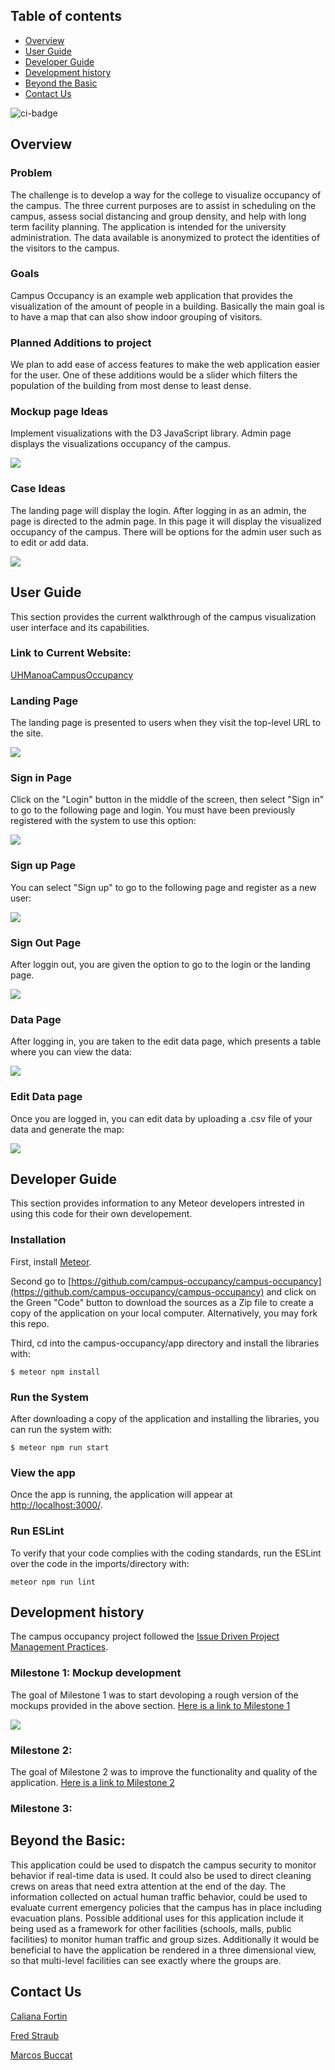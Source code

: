 ## Table of contents
* [Overview](#overview)
* [User Guide](#user-guide)
* [Developer Guide](#developer-guide)
* [Development history](#development-history)
* [Beyond the Basic](#beyond-the-basic)
* [Contact Us](#contact-us)

![ci-badge](https://github.com/campus-occupancy/campus-occupancy/workflows/ci-campus-occupancy/badge.svg)

## Overview

### Problem

The challenge is to develop a way for the college to visualize occupancy of the campus.  The three current purposes are to assist in scheduling on the campus, assess social distancing and group density, and help with long term facility planning.  The application is intended for the university administration. The data available is anonymized to protect the identities of the visitors to the campus. 

### Goals

Campus Occupancy is an example web application that provides the visualization of the amount of people in a building. Basically the main goal is to have a map that can also show indoor grouping of visitors. 

### Planned Additions to project

We plan to add ease of access features to make the web application easier for the user. One of these additions would be a slider which filters the population of the building from most dense to least dense. 
 
 
### Mockup page Ideas
Implement visualizations with the D3 JavaScript library. 
Admin page displays the visualizations occupancy of the campus.

![](images/FRONT-PAGE.jpg)

### Case Ideas
The landing page will display the login. After logging in as an admin, the page is directed to the admin page. In this page it will display the visualized occupancy of the campus. There will be options for the admin user such as to edit or add data.

![](images/ADMIN-PAGE.jpg)

## User Guide

This section provides the current walkthrough of the campus visualization user interface and its capabilities.

### Link to Current Website: 
[UHManoaCampusOccupancy](https://campus-occupancy.top/#/)

### Landing Page

The landing page is presented to users when they visit the top-level URL to the site.

![](images/M1-LANDINGPAGE.png)

### Sign in Page 
Click on the "Login" button in the middle of the screen, then select "Sign in" to go to the following page and login. You must have been previously registered with the system to use this option:

![](images/M2-updated-login-page.PNG)

### Sign up Page 
You can select "Sign up" to go to the following page and register as a new user:

![](images/M2-updated-sign-up-page.PNG)

### Sign Out Page
After loggin out, you are given the option to go to the login or the landing page.

![](images/M2-sign-out.PNG)

### Data Page 
After logging in, you are taken to the edit data page, which presents a table where you can view the data:

![](images/M1-DATAPAGEUSER.png)

### Edit Data page 

Once you are logged in, you can edit data by uploading a .csv file of your data and generate the map:

![](images/M1-EDITDATAPAGE.png)


## Developer Guide 
This section provides information to any Meteor developers intrested in using this code for their own developement.

### Installation
First, install [Meteor](https://www.meteor.com/install).

Second go to [https://github.com/campus-occupancy/campus-occupancy](https://github.com/campus-occupancy/campus-occupancy) and click on the Green "Code" button to download the sources as a Zip file to create a copy of the application on your local computer. Alternatively, you may fork this repo.  

Third, cd into the campus-occupancy/app directory and install the libraries with:
``````````
$ meteor npm install
``````````

### Run the System
After downloading a copy of the application and installing the libraries, you can run the system with:
`````````
$ meteor npm run start
`````````

### View the app
Once the app is running, the application will appear at [http://localhost:3000/](http://localhost:3000/).

### Run ESLint
To verify that your code complies with the coding standards, run the ESLint over the code in the imports/directory with:
````````
meteor npm run lint
````````

## Development history
The campus occupancy project followed the [Issue Driven Project Management Practices](http://courses.ics.hawaii.edu/ics314f19/modules/project-management/).

### Milestone 1: Mockup development
The goal of Milestone 1 was to start devoloping a rough version of the mockups provided in the above section.
[Here is a link to Milestone 1](https://github.com/campus-occupancy/campus-occupancy/projects/1)

![](images/M1-page.png)
 
### Milestone 2:
The goal of Milestone 2 was to improve the functionality and quality of the application. 
 [Here is a link to Milestone 2](https://github.com/campus-occupancy/campus-occupancy/projects/2)
 
### Milestone 3:
 
## Beyond the Basic:
This application could be used to dispatch the campus security to monitor behavior if real-time data is used.  It could also be used to direct cleaning crews on areas that need extra attention at the end of the day.  The information collected on actual human traffic behavior, could be used to evaluate current emergency policies that the campus has in place including evacuation plans. 
Possible additional uses for this application include it being used as a framework for other facilities (schools, malls, public facilities) to monitor human traffic and group sizes.  Additionally it would be beneficial to have the application be rendered in a three dimensional view, so that multi-level facilities can see exactly where the groups are. 

## Contact Us

[Caliana Fortin](https://calianafortin.github.io/)  


[Fred Straub](https://fredstraub.github.io/) 



[Marcos Buccat](https://buccatm.github.io/) 


